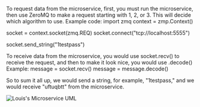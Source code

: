 To request data from the microservice, first, you must run the microservice, then use ZeroMQ to make a request starting with 1, 2, or 3. This will decide which algorithm to use.
Example code:
import zmq 
context = zmp.Context()

socket = context.socket(zmq.REQ)
socket.connect("tcp://localhost:5555")

socket.send_string("1testpass")

To receive data from the microservice, you would use socket.recv() to receive the request, and then to make it look nice, you would use .decode()
Example:
message = socket.recv()
message = message.decode()

So to sum it all up, we would send a string, for example, "1testpass," and we would receive "uftuqbtt" from the microservice.

![Louis's Microservice UML](https://github.com/JacobBeitler/CS-361-Assignment-5-Jacob-Beitler/assets/114364528/0eac8e4b-c3ce-47ea-a7e2-dfe3e6d4513c)
